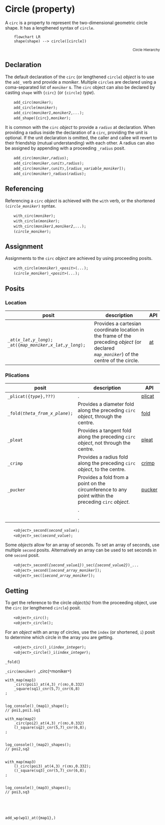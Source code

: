 # Circle (property)
A `circ` is a property to represent the two-dimensional geometric circle shape.  It has a lengthened syntax of `circle`.

```mermaid
    flowchart LR
    shape(shape) --> circle([circle])
```
<div style="text-align: right"><sub>Circle Hierarchy</sub></div>

<a name="declare"></a>
## Declaration
The default declaration of the `circ` (or lengthened `circle`) *object* is to use the `add_` verb and provide a *moniker*. Multiple `circle`s are declared using a coma-separated list of *`moniker`* s. The `circ` object can also be declared by casting `shape` with `{circ}` (or `{circle}` *type*).

&nbsp;&nbsp;&nbsp;&nbsp;&nbsp;&nbsp; `add_circ(`*`moniker`*`);`<br>
&nbsp;&nbsp;&nbsp;&nbsp;&nbsp;&nbsp; `add_circle(`*`moniker`*`);`<br>
&nbsp;&nbsp;&nbsp;&nbsp;&nbsp;&nbsp; `add_circ(`*`moniker1`*`,`*`moniker2`*`,`*`...`*`);`<br>
&nbsp;&nbsp;&nbsp;&nbsp;&nbsp;&nbsp; `add_shape({circ},`*`moniker`*`);`

It is common with the `circ` *object* to provide a *`radius`* at declaration. When providing a radius inside the declaration of a `circ`, providing the unit is optional. If the unit declaration is omitted, the caller and callee will revert to their friendship (mutual understanding) with each other. A radius can also be assigned by appending with a proceeding `_radius` posit.

&nbsp;&nbsp;&nbsp;&nbsp;&nbsp;&nbsp; `add_circ(`*`moniker`*`,`*`radius`*`);`<br>
&nbsp;&nbsp;&nbsp;&nbsp;&nbsp;&nbsp; `add_circ(`*`moniker`*`,❬`*`unit`*`❭,`*`radius`*`);`<br>
&nbsp;&nbsp;&nbsp;&nbsp;&nbsp;&nbsp; `add_circ(`*`moniker`*`,❬`*`unit`*`❭,[`*`radius_variable_moniker`*`]);`<br>
&nbsp;&nbsp;&nbsp;&nbsp;&nbsp;&nbsp; `add_circ(`*`moniker`*`)_radius(`*`radius`*`);`

<a name="reference"></a>
## Referencing
Referencing a `circ` *object* is achieved with the `with` verb, or the shortened `(`*`circle_moniker`*`)` syntax. 

&nbsp;&nbsp;&nbsp;&nbsp;&nbsp;&nbsp; `with_circ(`*`moniker`*`);`<br>
&nbsp;&nbsp;&nbsp;&nbsp;&nbsp;&nbsp; `with_circle(`*`moniker`*`);`<br>
&nbsp;&nbsp;&nbsp;&nbsp;&nbsp;&nbsp; `with_circ(`*`moniker1`*`,`*`moniker2`*`,`*`...`*`);`<br>
&nbsp;&nbsp;&nbsp;&nbsp;&nbsp;&nbsp; `(`*`circle_moniker`*`);`<br>

<a name="assign"></a>
## Assignment
Assignments to the `circ` *object* are achieved by using proceeding posits.

&nbsp;&nbsp;&nbsp;&nbsp;&nbsp;&nbsp; `with_circle(`*`moniker`*`)_`*`<posit>`*`(`*`...`*`);`<br>
&nbsp;&nbsp;&nbsp;&nbsp;&nbsp;&nbsp; `(`*`circle_moniker`*`)_`*`<posit>`*`(`*`...`*`);`

<a name="posit"></a>
## Posits


### Location

| posit | description | API |
| --- | -------- | --- |
| <a name="at"></a> `_at(`*`x_lat`*`,`*`y_long`*`);` &nbsp; `_at({`*`map_moniker`*`,`*`x_lat`*`,`*`y_long`*`);`  | Provides a cartesian coordinate location in the frame of the preceding *object* (or declared *`map_moniker`*) of the centre of the circle. | [at](../condit/at.md#circ) |


### Plications
| posit | description | API |
| --- | -------- | --- |
| <a name="plication"></a> `_plicat({`*`type`*`},???) ` &nbsp; ` `  | . | [plicat](plicat.md#circ) |
| <a name="fold"></a> `_fold(`*`theta_from_x_plane`*`);` | Provides a diameter fold along the preceding `circ` *object*, through the centre. | [fold](../funct/fold.md#circ) |
| <a name="pleat"></a> `_pleat ` &nbsp; ` `  | Provides a tangent fold along the preceding `circ` *object*, not through the centre. | [pleat](pleat.md#circ) |
| <a name="crimp"></a> `_crimp` &nbsp; ` `  | Provides a radius fold along the preceding `circ` *object*, to the centre. | [crimp](crimp.md#circ) |
| <a name="pucker"></a> `_pucker` &nbsp; ` `  | Provides a fold from a point on the circumference to any point within the preceding `circ` *object*. | [pucker](pucker.md#circ) |
| <a name=""></a> ` ` &nbsp; ` `  | . | [](.md#circ) |
| <a name=""></a> ` ` &nbsp; ` `  | . | [](.md#circ) |







&nbsp;&nbsp;&nbsp;&nbsp;&nbsp;&nbsp; *`<object>`*`_second(`*`second_value`*`);`<br>
&nbsp;&nbsp;&nbsp;&nbsp;&nbsp;&nbsp; *`<object>`*`_sec(`*`second_value`*`);`

Some *objects* allow for an array of seconds. To set an array of seconds, use multiple `second` posits. Alternatively an array can be used to set seconds in one `second` posit.

&nbsp;&nbsp;&nbsp;&nbsp;&nbsp;&nbsp; *`<object>`*`_second(`*`{second_value1}`*`)_sec(`*`{second_value2}`*`)_`*`...`*<br>
&nbsp;&nbsp;&nbsp;&nbsp;&nbsp;&nbsp; *`<object>`*`_second([`*`second_array_moniker`*`]);`<br>
&nbsp;&nbsp;&nbsp;&nbsp;&nbsp;&nbsp; *`<object>`*`_sec([`*`second_array_moniker`*`]);`

<a name="get"></a>
## Getting
To get the reference to the circle *object(s)* from the proceeding object, use the `circ` (or lengthened `circle`) posit.

&nbsp;&nbsp;&nbsp;&nbsp;&nbsp;&nbsp; *`<object>`*`_circ();`<br>
&nbsp;&nbsp;&nbsp;&nbsp;&nbsp;&nbsp; *`<object>`*`_circle();`

For an *object* with an array of circles, use the `index` (or shortened, `i`) posit to determine which circle in the array you are getting.

&nbsp;&nbsp;&nbsp;&nbsp;&nbsp;&nbsp; *`<object>`*`_circ()_i(`*`index_integer`*`);`<br>
&nbsp;&nbsp;&nbsp;&nbsp;&nbsp;&nbsp; *`<object>`*`_circle()_i(`*`index_integer`*`);`




`_fold(`)


`_circ(`*`moniker`*`)
`_circ(`*`moniker`*`)


```diego
with_map(map1)
    _circ(poi1)_at(4,3)_r(❬m❭,0.332)
    _square(sq1)_cnr(5,7)_cnr(6,8)
;


log_console()_(map1)_shape();
// poi1,poi1.sq1

with_map(map2)
    _circ(poi2)_at(4,3)_r(❬m❭,0.332)
    ()_square(sq2)_cnr(5,7)_cnr(6,8);
;


log_console()_(map2)_shapes();
// poi2,sq2


with_map(map3)
    ()_circ(poi3)_at(4,3)_r(❬m❭,0.332);
    ()_square(sq3)_cnr(5,7)_cnr(6,8);
;


log_console()_(map3)_shapes();
// poi3,sq3





add_wp(wp1)_at({map1},)